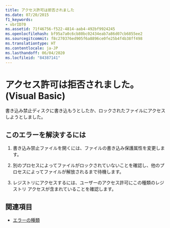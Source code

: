 ```yaml
---
title: アクセス許可は拒否されました
ms.date: 07/20/2015
f1_keywords:
- vbrID70
ms.assetid: 71f46756-f522-4814-aab4-492bf9924245
ms.openlocfilehash: bf95a7a0c6cb80bc02434eab7a86d07cb6855ee2
ms.sourcegitcommit: f8c270376ed905f6a8896ce0fe25b4f4b38ff498
ms.translationtype: HT
ms.contentlocale: ja-JP
ms.lasthandoff: 06/04/2020
ms.locfileid: "84387141"
---
```

# <a name="permission-denied-visual-basic"></a>アクセス許可は拒否されました。(Visual Basic)
書き込み禁止ディスクに書き込もうとしたか、ロックされたファイルにアクセスしようとしました。  
  
## <a name="to-correct-this-error"></a>このエラーを解決するには  
  
1. 書き込み禁止ファイルを開くには、ファイルの書き込み保護属性を変更します。  
  
2. 別のプロセスによってファイルがロックされていないことを確認し、他のプロセスによってファイルが解放されるまで待機します。  
  
3. レジストリにアクセスするには、ユーザーのアクセス許可にこの種類のレジストリ アクセスが含まれていることを確認します。  
  
## <a name="see-also"></a>関連項目

- [エラーの種類](../../programming-guide/language-features/error-types.md)
